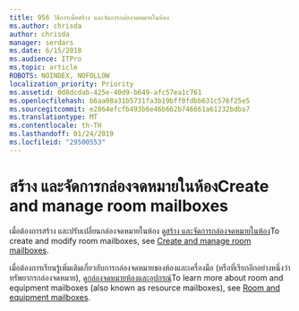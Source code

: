 ```yaml
---
title: 956 วิธีการเพื่อสร้าง และจัดการกล่องจดหมายในห้อง
ms.author: chrisda
author: chrisda
manager: serdars
ms.date: 6/15/2018
ms.audience: ITPro
ms.topic: article
ROBOTS: NOINDEX, NOFOLLOW
localization_priority: Priority
ms.assetid: 0d8dcdab-425e-40d9-b649-afc57ea1c761
ms.openlocfilehash: b6aa08a31b5731fa3b19bff0fdbb631c576f25e5
ms.sourcegitcommit: e2864efcfb493b6e46b662b746661a61232bdba7
ms.translationtype: MT
ms.contentlocale: th-TH
ms.lasthandoff: 01/24/2019
ms.locfileid: "29500553"
---
```

# <a name="create-and-manage-room-mailboxes"></a><span data-ttu-id="e43a4-102">สร้าง และจัดการกล่องจดหมายในห้อง</span><span class="sxs-lookup"><span data-stu-id="e43a4-102">Create and manage room mailboxes</span></span>

<span data-ttu-id="e43a4-103">เมื่อต้องการสร้าง และปรับเปลี่ยนกล่องจดหมายในห้อง ดู[สร้าง และจัดการกล่องจดหมายในห้อง](https://technet.microsoft.com/library/jj215781.aspx)</span><span class="sxs-lookup"><span data-stu-id="e43a4-103">To create and modify room mailboxes, see [Create and manage room mailboxes](https://technet.microsoft.com/library/jj215781.aspx).</span></span>
  
<span data-ttu-id="e43a4-104">เมื่อต้องการเรียนรู้เพิ่มเติมเกี่ยวกับการกล่องจดหมายของห้องและเครื่องมือ (หรือที่เรียกอีกอย่างหนึ่งว่าทรัพยากรกล่องจดหมาย), ดู[กล่องจดหมายห้องและอุปกรณ์](https://support.office.com/article/9f518a6d-1e2c-4d44-93f3-e19013a1552b.aspx)</span><span class="sxs-lookup"><span data-stu-id="e43a4-104">To learn more about room and equipment mailboxes (also known as resource mailboxes), see [Room and equipment mailboxes](https://support.office.com/article/9f518a6d-1e2c-4d44-93f3-e19013a1552b.aspx).</span></span>
  

